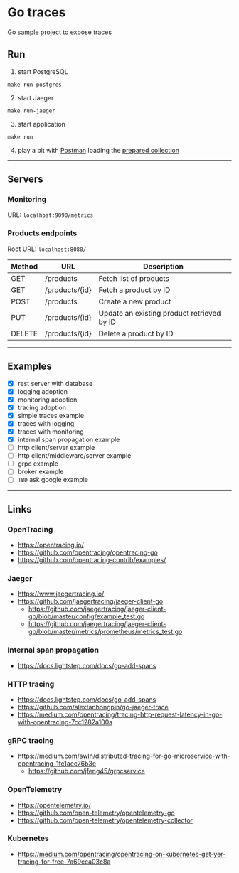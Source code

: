 
# Go traces

Go sample project to expose traces

## Run

1. start PostgreSQL
```shell script
make run-postgres
```

2. start Jaeger
```shell script
make run-jaeger
```

3. start application
```shell script
make run
```

4. play a bit with [Postman](https://www.postman.com/) loading the [prepared collection](postman/postman_collection.json)

---

## Servers

### Monitoring

URL: `localhost:9090/metrics`

### Products endpoints

Root URL: `localhost:8080/`

| Method | URL | Description
| --- | --- | --- |
| GET | /products | Fetch list of products |
| GET | /products/{id} | Fetch a product by ID |
| POST | /products | Create a new product |
| PUT | /products/{id} | Update an existing product retrieved by ID |
| DELETE | /products/{id} | Delete a product by ID |

---

## Examples

- [x] rest server with database
- [x] logging adoption
- [x] monitoring adoption
- [x] tracing adoption
- [x] simple traces example
- [x] traces with logging
- [x] traces with monitoring
- [x] internal span propagation example
- [ ] http client/server example
- [ ] http client/middleware/server example
- [ ] grpc example
- [ ] broker example
- [ ] `TBD` ask google example

---

## Links

### OpenTracing
- https://opentracing.io/
- https://github.com/opentracing/opentracing-go
- https://github.com/opentracing-contrib/examples/

### Jaeger
- https://www.jaegertracing.io/
- https://github.com/jaegertracing/jaeger-client-go
    - https://github.com/jaegertracing/jaeger-client-go/blob/master/config/example_test.go
    - https://github.com/jaegertracing/jaeger-client-go/blob/master/metrics/prometheus/metrics_test.go

### Internal span propagation
- https://docs.lightstep.com/docs/go-add-spans

### HTTP tracing
- https://docs.lightstep.com/docs/go-add-spans
- https://github.com/alextanhongpin/go-jaeger-trace
- https://medium.com/opentracing/tracing-http-request-latency-in-go-with-opentracing-7cc1282a100a

### gRPC tracing
- https://medium.com/swlh/distributed-tracing-for-go-microservice-with-opentracing-1fc1aec76b3e
    - https://github.com/jfeng45/grpcservice

### OpenTelemetry
- https://opentelemetry.io/
- https://github.com/open-telemetry/opentelemetry-go
- https://github.com/open-telemetry/opentelemetry-collector

### Kubernetes
- https://medium.com/opentracing/opentracing-on-kubernetes-get-yer-tracing-for-free-7a69cca03c8a
